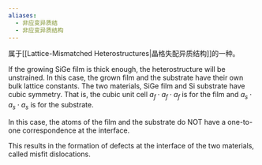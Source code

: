 ```yaml
---
aliases:
  - 非应变异质结
  - 非应变异质结构
---
```

属于[[Lattice-Mismatched Heterostructures|晶格失配异质结构]]的一种。

If the growing SiGe film is thick enough, the heterostructure will be unstrained. In this case, the grown film and the substrate have their own bulk lattice constants. The two materials, SiGe film and Si substrate have cubic symmetry. That is, the cubic unit cell $a_f\cdot a_f\cdot a_f$ is for the film and $a_s\cdot a_s\cdot a_s$ is for the substrate.

In this case, the atoms of the film and the substrate do NOT have a one-to-one correspondence at the interface. 

This results in the formation of defects at the interface of the two materials, called misfit dislocations.